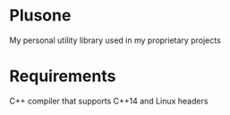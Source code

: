 # Plusone

My personal utility library used in my proprietary projects

# Requirements

C++ compiler that supports C++14 and Linux headers
